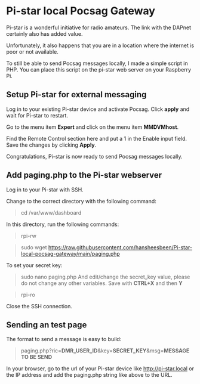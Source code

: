 # Pi-star local Pocsag Gateway

Pi-star is a wonderful initiative for radio amateurs. The link with the DAPnet certainly also has added value.

Unfortunately, it also happens that you are in a location where the internet is poor or not available.

To still be able to send Pocsag messages locally, I made a simple script in PHP. You can place this script on the pi-star web server on your Raspberry Pi.

## Setup Pi-star for external messaging

Log in to your existing Pi-star device and activate Pocsag.
Click **apply** and wait for Pi-star to restart.

Go to the menu item **Expert** and click on the menu item **MMDVMhost**.

Find the Remote Control section here and put a 1 in the Enable input field. Save the changes by clicking **Apply**.

Congratulations, Pi-star is now ready to send Pocsag messages locally.

## Add paging.php to the Pi-star webserver

Log in to your Pi-star with SSH.

Change to the correct directory with the following command:
> cd /var/www/dashboard

In this directory, run the following commands:
> rpi-rw

> sudo wget https://raw.githubusercontent.com/hansheesbeen/Pi-star-local-pocsag-gateway/main/paging.php

To set your secret key:
> sudo nano paging.php
And edit/change the secret_key value, please do not change any other variables.
Save with **CTRL+X** and then **Y**

>rpi-ro

Close the SSH connection.

## Sending an test page

The format to send a message is easy to build:

> paging.php?ric=**DMR_USER_ID**&key=**SECRET_KEY**&msg=**MESSAGE TO BE SEND**

In your browser, go to the url of your Pi-star device like http://pi-star.local or the IP address and add the paging.php string like above to the URL.
